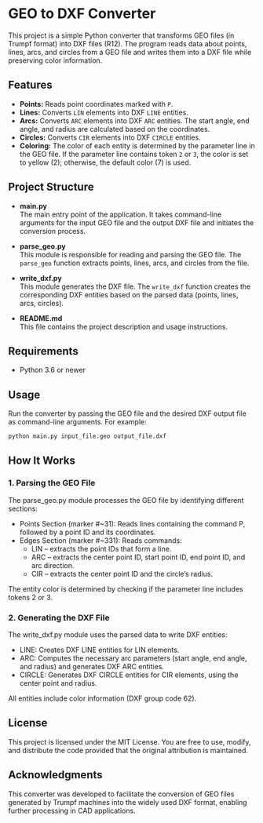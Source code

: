 # GEO to DXF Converter

This project is a simple Python converter that transforms GEO files (in Trumpf format) into DXF files (R12). The program reads data about points, lines, arcs, and circles from a GEO file and writes them into a DXF file while preserving color information.

## Features

- **Points:** Reads point coordinates marked with `P`.
- **Lines:** Converts `LIN` elements into DXF `LINE` entities.
- **Arcs:** Converts `ARC` elements into DXF `ARC` entities. The start angle, end angle, and radius are calculated based on the coordinates.
- **Circles:** Converts `CIR` elements into DXF `CIRCLE` entities.
- **Coloring:** The color of each entity is determined by the parameter line in the GEO file. If the parameter line contains token `2` or `3`, the color is set to yellow (2); otherwise, the default color (7) is used.

## Project Structure

- **main.py**  
  The main entry point of the application. It takes command-line arguments for the input GEO file and the output DXF file and initiates the conversion process.

- **parse_geo.py**  
  This module is responsible for reading and parsing the GEO file. The `parse_geo` function extracts points, lines, arcs, and circles from the file.

- **write_dxf.py**  
  This module generates the DXF file. The `write_dxf` function creates the corresponding DXF entities based on the parsed data (points, lines, arcs, circles).

- **README.md**  
  This file contains the project description and usage instructions.

## Requirements

- Python 3.6 or newer

## Usage

Run the converter by passing the GEO file and the desired DXF output file as command-line arguments. For example:

```bash
python main.py input_file.geo output_file.dxf
```

## How It Works
### 1. Parsing the GEO File
  The parse_geo.py module processes the GEO file by identifying different sections:

- Points Section (marker #~31): Reads lines containing the command P, followed by a point ID and its coordinates.
- Edges Section (marker #~331): Reads commands:
  - LIN – extracts the point IDs that form a line.
  - ARC – extracts the center point ID, start point ID, end point ID, and arc direction.
  - CIR – extracts the center point ID and the circle’s radius.

The entity color is determined by checking if the parameter line includes tokens 2 or 3.

### 2. Generating the DXF File
  The write_dxf.py module uses the parsed data to write DXF entities:

- LINE: Creates DXF LINE entities for LIN elements.
- ARC: Computes the necessary arc parameters (start angle, end angle, and radius) and generates DXF ARC entities.
- CIRCLE: Generates DXF CIRCLE entities for CIR elements, using the center point and radius.

All entities include color information (DXF group code 62).

## License
This project is licensed under the MIT License. You are free to use, modify, and distribute the code provided that the original attribution is maintained.

## Acknowledgments
This converter was developed to facilitate the conversion of GEO files generated by Trumpf machines into the widely used DXF format, enabling further processing in CAD applications.